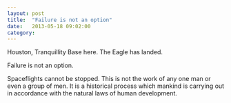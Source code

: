 ```yaml
---
layout: post
title:  "Failure is not an option"
date:   2013-05-18 09:02:00
category: 
---       
```


Houston, Tranquillity Base here. The Eagle has landed.

Failure is not an option.

Spaceflights cannot be stopped. This is not the work of any one man or even a group of men. It is a historical process which mankind is carrying out in accordance with the natural laws of human development.
